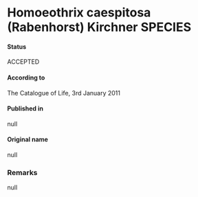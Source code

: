 # Homoeothrix caespitosa (Rabenhorst) Kirchner SPECIES

#### Status
ACCEPTED

#### According to
The Catalogue of Life, 3rd January 2011

#### Published in
null

#### Original name
null

### Remarks
null